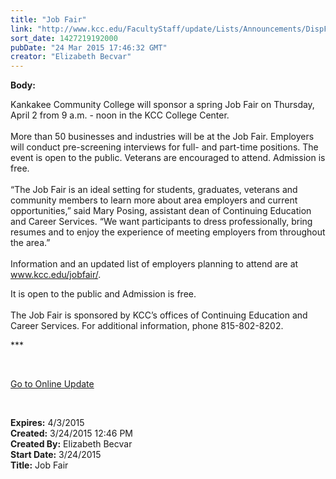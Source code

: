 ```yaml
---
title: "Job Fair"
link: "http://www.kcc.edu/FacultyStaff/update/Lists/Announcements/DispForm.aspx?ID=1865"
sort_date: 1427219192000
pubDate: "24 Mar 2015 17:46:32 GMT"
creator: "Elizabeth Becvar"
---
```


<div><b>Body:</b> <div class="ExternalClassAE63389434DF4EA293921B7A0CF413F3"><p>​Kankakee Community College will sponsor a spring Job Fair on Thursday, April 2 from 9 a.m. - noon in the KCC College Center. <br /><br />More than 50 businesses and industries will be at the Job Fair. Employers will conduct pre-screening interviews for full- and part-time positions. The event is open to the public. Veterans are encouraged to attend. Admission is free. <br /><br />“The Job Fair is an ideal setting for students, graduates, veterans and community members to learn more about area employers and current opportunities,” said Mary Posing, assistant dean of Continuing Education and Career Services. “We want participants to dress professionally, bring resumes and to enjoy the experience of meeting employers from throughout the area.” <br /><br />Information and an updated list of employers planning to attend are at <a href="/jobfair">www.kcc.edu/jobfair/</a>. </p>
<p>It is open to the public and Admission is free. <br /><br />The Job Fair is sponsored by KCC’s offices of Continuing Education and Career Services. For additional information, phone 815-802-8202.</p>
<p>***</p>
<p> </p>
<p><a href="/FacultyStaff/update/Pages/dailyupdate.aspx">Go to Online Update</a></p>
<p><br /></p></div></div>
<div><b>Expires:</b> 4/3/2015</div>
<div><b>Created:</b> 3/24/2015 12:46 PM</div>
<div><b>Created By:</b> Elizabeth Becvar</div>
<div><b>Start Date:</b> 3/24/2015</div>
<div><b>Title:</b> Job Fair</div>
